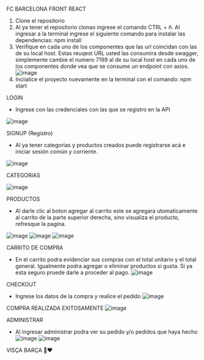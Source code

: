 FC BARCELONA FRONT REACT 

1. Clone el repositorio
2. Al ya tener el repositorio clonao ingrese el comando CTRL + ñ. Al ingresar a la terminal ingrese el siguiente comando para instalar las dependencias: npm install
3. Verifique en cada uno de los componentes que las url coincidan con las de su local host. Estas reuqest URL usted las consumira desde swagger, simplemente cambie el numero 7199 al de su local host en cada uno de los componentes donde vea que se consume un endpoint con axios. 
![image](https://github.com/user-attachments/assets/bd8bfa19-a40c-4563-8dea-7010cf4b6028)
5. Inciialice el proyecto nuevamente en la terminal con el comando: npm start 

LOGIN 
- Ingrese con las credenciales con las que se registro en la API

![image](https://github.com/user-attachments/assets/5a0e5b20-9a59-426e-bf5d-8ffea5fed6c0)

SIGNUP (Registro)
- Al ya tener categorias y productos creados puede registrarse acá e iniciar sesión común y corriente.
  
![image](https://github.com/user-attachments/assets/07809a2f-0814-4353-b54e-f4219fb4b03e)

CATEGORIAS

![image](https://github.com/user-attachments/assets/e387cbc0-cc89-437d-b413-0046b2a8fbdb)

PRODUCTOS
- Al darle clic al boton agregar al carrito este se agregara utomaticamente al carrito de la parte superior derecha, sino visualiza el producto, refresque la pagina.

![image](https://github.com/user-attachments/assets/e5283d96-87f2-490e-b03a-06b549eaa691)
![image](https://github.com/user-attachments/assets/d1c528f7-1924-458f-b5fa-1f4488357eae)
![image](https://github.com/user-attachments/assets/0d3e789e-9203-417e-a5c4-bd2f8b08b44b)

CARRITO DE COMPRA

- En el carrito podra evidenciar sus compras con el total unitario y el total general. Igualmente podra agregar o eliminar productos si gusta. Si ya esta seguro pruede darle a proceder al pago.
![image](https://github.com/user-attachments/assets/123d3e45-e75a-4327-81ec-0a8840b01db1)

CHECKOUT
- Ingrese los datos de la compra y realice el pedido
![image](https://github.com/user-attachments/assets/0e28a99a-2353-411f-988e-d69259b83ce5)

COMPRA REALIZADA EXITOSAMENTE
![image](https://github.com/user-attachments/assets/dc05526c-b7fe-469b-afed-ff87bfd0d8a9)

ADMINISTRAR 
- Al ingresar administrar podra ver su pedido y/o pedidos que haya hecho
![image](https://github.com/user-attachments/assets/341f8b1c-7820-4d91-8aa9-f2944f36a66e)
![image](https://github.com/user-attachments/assets/30a41685-b663-4a2c-9024-da5a8528ec6c)

VISÇA BARÇA  💙❤️








